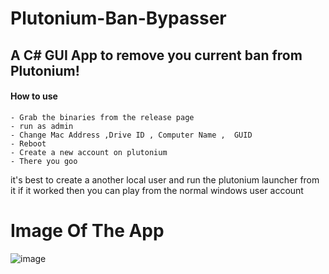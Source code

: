 # Plutonium-Ban-Bypasser
## A C# GUI App to remove you current ban  from Plutonium!

#### How to use

    - Grab the binaries from the release page
    - run as admin 
    - Change Mac Address ,Drive ID , Computer Name ,  GUID 
    - Reboot
    - Create a new account on plutonium
    - There you goo
it's best to create a another local user and run the plutonium launcher from it if it worked then you can play from the normal windows user account
# Image Of The App
![image](https://user-images.githubusercontent.com/64046097/223204303-05b615d9-b9bd-4867-8d8b-cc814363d199.png)
